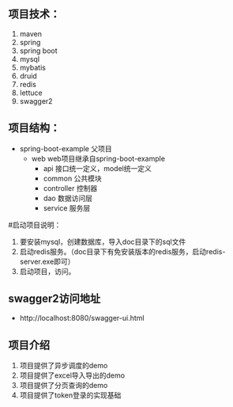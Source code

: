 ## 项目技术：
1. maven
2. spring
3. spring boot
4. mysql
5. mybatis
6. druid
7. redis
8. lettuce
9. swagger2

## 项目结构：
* spring-boot-example  父项目
    * web  web项目继承自spring-boot-example
        * api  接口统一定义，model统一定义
        * common  公共模块
        * controller  控制器
        * dao  数据访问层
        * service  服务层
        
#启动项目说明：
1. 要安装mysql，创建数据库，导入doc目录下的sql文件
2. 启动redis服务。（doc目录下有免安装版本的redis服务，启动redis-server.exe即可）
3. 启动项目，访问。

## swagger2访问地址
* http://localhost:8080/swagger-ui.html

## 项目介绍
1. 项目提供了异步调度的demo
2. 项目提供了excel导入导出的demo
3. 项目提供了分页查询的demo
4. 项目提供了token登录的实现基础